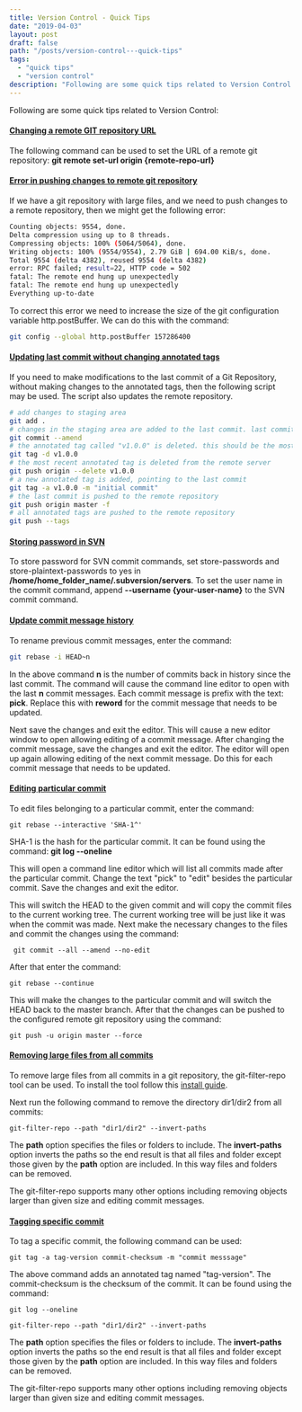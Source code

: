 ```yaml
---
title: Version Control - Quick Tips
date: "2019-04-03"
layout: post
draft: false
path: "/posts/version-control---quick-tips"
tags:
  - "quick tips"
  - "version control"
description: "Following are some quick tips related to Version Control:"
---
```


Following are some quick tips related to Version Control:

#### [Changing a remote GIT repository URL](https://help.github.com/en/articles/changing-a-remotes-url)
The following command can be used to set the URL of a remote git repository: **git remote set-url origin {remote-repo-url}**

#### [Error in pushing changes to remote git repository](https://confluence.atlassian.com/stashkb/error-rpc-failed-result-22-push-to-stash-fails-604537633.html)
If we have a git repository with large files, and we need to push changes to a remote repository, then we might get the following error:

```bash
Counting objects: 9554, done.
Delta compression using up to 8 threads.
Compressing objects: 100% (5064/5064), done.
Writing objects: 100% (9554/9554), 2.79 GiB | 694.00 KiB/s, done.
Total 9554 (delta 4382), reused 9554 (delta 4382)
error: RPC failed; result=22, HTTP code = 502
fatal: The remote end hung up unexpectedly
fatal: The remote end hung up unexpectedly
Everything up-to-date
```

To correct this error we need to increase the size of the git configuration variable http.postBuffer. We can do this with the command:

```bash
git config --global http.postBuffer 157286400
```

#### [Updating last commit without changing annotated tags](https://git-scm.com/book/en/v2/Git-Basics-Tagging)
If you need to make modifications to the last commit of a Git Repository, without making changes to the annotated tags, then the following script may be used. The script also updates the remote repository.

```bash
# add changes to staging area
git add .
# changes in the staging area are added to the last commit. last commit message can also be changed
git commit --amend
# the annotated tag called "v1.0.0" is deleted. this should be the most recent annotated tag
git tag -d v1.0.0
# the most recent annotated tag is deleted from the remote server
git push origin --delete v1.0.0
# a new annotated tag is added, pointing to the last commit
git tag -a v1.0.0 -m "initial commit"
# the last commit is pushed to the remote repository
git push origin master -f
# all annotated tags are pushed to the remote repository
git push --tags
```

#### [Storing password in SVN](http://stackoverflow.com/questions/2899209/how-to-save-password-when-using-subversion-from-the-console)
To store password for SVN commit commands, set store-passwords and store-plaintext-passwords to yes in **/home/home_folder_name/.subversion/servers**. To set the user name in the commit command, append **--username {your-user-name}** to the SVN commit command.

#### [Update commit message history](https://help.github.com/en/github/committing-changes-to-your-project/changing-a-commit-message)
To rename previous commit messages, enter the command:

```bash
git rebase -i HEAD~n
```

In the above command **n** is the number of commits back in history since the last commit. The command will cause the command line editor to open with the last **n** commit messages. Each commit message is prefix with the text: **pick**. Replace this with **reword** for the commit message that needs to be updated.

Next save the changes and exit the editor. This will cause a new editor window to open allowing editing of a commit message. After changing the commit message, save the changes and exit the editor. The editor will open up again allowing editing of the next commit message. Do this for each commit message that needs to be updated.

#### [Editing particular commit](https://stackoverflow.com/questions/1186535/how-to-modify-a-specified-commit)
To edit files belonging to a particular commit, enter the command:

```
git rebase --interactive 'SHA-1^'
```

SHA-1 is the hash for the particular commit. It can be found using the command: **git log --oneline**

This will open a command line editor which will list all commits made after the particular commit. Change the text "pick" to "edit" besides the particular commit. Save the changes and exit the editor.

This will switch the HEAD to the given commit and will copy the commit files to the current working tree. The current working tree will be just like it was when the commit was made. Next make the necessary changes to the files and commit the changes using the command:

```
 git commit --all --amend --no-edit
 ```

 After that enter the command:

 ```
 git rebase --continue
 ```

This will make the changes to the particular commit and will switch the HEAD back to the master branch. After that the changes can be pushed to the configured remote git repository using the command:

 ```
 git push -u origin master --force
 ```
 
#### [Removing large files from all commits](https://htmlpreview.github.io/?https://github.com/newren/git-filter-repo/blob/docs/html/git-filter-repo.html)
To remove large files from all commits in a git repository, the git-filter-repo tool can be used. To install the tool follow this [install guide](https://newbedev.com/how-do-you-install-git-filter-repo).

Next run the following command to remove the directory dir1/dir2 from all commits:

```
git-filter-repo --path "dir1/dir2" --invert-paths
```

The **path** option specifies the files or folders to include. The **invert-paths** option inverts the paths so the end result is that all files and folder except those given by the **path** option are included. In this way files and folders can be removed.

The git-filter-repo supports many other options including removing objects larger than given size and editing commit messages.

#### [Tagging specific commit](https://git-scm.com/book/en/v2/Git-Basics-Tagging)
To tag a specific commit, the following command can be used:

```
git tag -a tag-version commit-checksum -m "commit messsage"
```

The above command adds an annotated tag named "tag-version". The commit-checksum is the checksum of the commit. It can be found using the command:

```
git log --oneline
``` 


```
git-filter-repo --path "dir1/dir2" --invert-paths
```

The **path** option specifies the files or folders to include. The **invert-paths** option inverts the paths so the end result is that all files and folder except those given by the **path** option are included. In this way files and folders can be removed.

The git-filter-repo supports many other options including removing objects larger than given size and editing commit messages.



